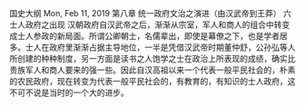 国史大纲
Mon, Feb 11, 2019
第八章 统一政府文治之演进（由汉武帝到王莽）
六 士人政府之出现
汉朝政府自汉武帝之后，渐渐从宗室，军人和商人的组合中转变成士人参政的新局面。所谓公卿朝士，名儒辈出，即使是幕僚之下，也是学者居多。士人在政府里渐渐占据主导地位，一半是凭借汉武帝时期董仲舒，公孙弘等人所创建的种种制度，另一方面是读书之人饱学之士在政治上所表现的成绩，确实比贵族军人和商人要来的强一些。因此自汉高祖以来一个代表一般平民社会的，朴素的农民政府，现在转变为代表一般平民社会的，有教育的，有知识的士人政府，这不可不说是当时的一个大的进步。
